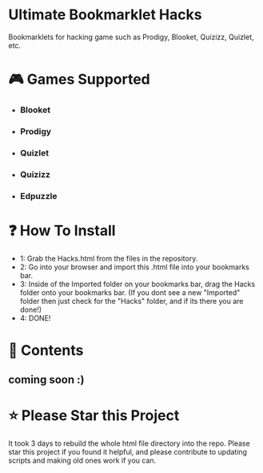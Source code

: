# Ultimate Bookmarklet Hacks
Bookmarklets for hacking game such as Prodigy, Blooket, Quizizz, Quizlet, etc.

# 🎮 Games Supported
* ### Blooket
* ### Prodigy
* ### Quizlet
* ### Quizizz
* ### Edpuzzle

# ❓ How To Install
* 1: Grab the Hacks.html from the files in the repository.
* 2: Go into your browser and import this .html file into your bookmarks bar.
* 3: Inside of the Imported folder on your bookmarks bar, drag the Hacks folder onto your bookmarks bar. (If you dont see a new "Imported" folder then just check for the "Hacks" folder, and if its there you are done!)
* 4: DONE!

# 📖 Contents
## coming soon :)

# ⭐ Please Star this Project
It took 3 days to rebuild the whole html file directory into the repo. Please star this project if you found it helpful, and please contribute to updating scripts and making old ones work if you can.
